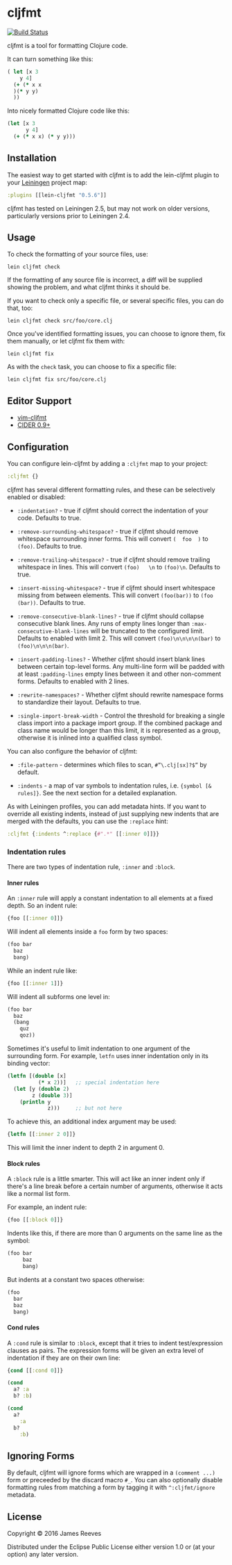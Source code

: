# cljfmt

[![Build Status](https://travis-ci.org/weavejester/cljfmt.svg?branch=master)](https://travis-ci.org/weavejester/cljfmt)

cljfmt is a tool for formatting Clojure code.

It can turn something like this:

```clojure
( let [x 3
    y 4]
  (+ (* x x
  )(* y y)
  ))
```

Into nicely formatted Clojure code like this:

```clojure
(let [x 3
      y 4]
  (+ (* x x) (* y y)))
```

## Installation

The easiest way to get started with cljfmt is to add the lein-cljfmt
plugin to your [Leiningen](https://github.com/technomancy/leiningen) project
map:

```clojure
:plugins [[lein-cljfmt "0.5.6"]]
```

cljfmt has tested on Leiningen 2.5, but may not work on older
versions, particularly versions prior to Leiningen 2.4.

## Usage

To check the formatting of your source files, use:

    lein cljfmt check

If the formatting of any source file is incorrect, a diff will be
supplied showing the problem, and what cljfmt thinks it should be.

If you want to check only a specific file, or several specific files,
you can do that, too:

    lein cljfmt check src/foo/core.clj

Once you've identified formatting issues, you can choose to ignore
them, fix them manually, or let cljfmt fix them with:

    lein cljfmt fix

As with the `check` task, you can choose to fix a specific file:

    lein cljfmt fix src/foo/core.clj

## Editor Support

* [vim-cljfmt](https://github.com/venantius/vim-cljfmt)
* [CIDER 0.9+](https://github.com/clojure-emacs/cider)

## Configuration

You can configure lein-cljfmt by adding a `:cljfmt` map to your
project:

```clojure
:cljfmt {}
```

cljfmt has several different formatting rules, and these can be
selectively enabled or disabled:

* `:indentation?` -
  true if cljfmt should correct the indentation of your code.
  Defaults to true.

* `:remove-surrounding-whitespace?` -
  true if cljfmt should remove whitespace surrounding inner
  forms. This will convert `(  foo  )` to `(foo)`.
  Defaults to true.

* `:remove-trailing-whitespace?` -
  true if cljfmt should remove trailing whitespace in lines. This will
  convert `(foo)   \n` to `(foo)\n`. Defaults to true.

* `:insert-missing-whitespace?` -
  true if cljfmt should insert whitespace missing from between
  elements. This will convert `(foo(bar))` to `(foo (bar))`.
  Defaults to true.

* `:remove-consecutive-blank-lines?` -
  true if cljfmt should collapse consecutive blank lines. Any runs of empty
  lines longer than `:max-consecutive-blank-lines` will be truncated to the
  configured limit. Defaults to enabled with limit 2. This will convert
  `(foo)\n\n\n\n(bar)` to `(foo)\n\n\n(bar)`.

* `:insert-padding-lines?` -
  Whether cljfmt should insert blank lines between certain top-level forms. Any
  multi-line form will be padded with at least `:padding-lines` empty lines
  between it and other non-comment forms. Defaults to enabled with 2 lines.

* `:rewrite-namespaces?` -
  Whether cljfmt should rewrite namespace forms to standardize their layout.
  Defaults to true.

* `:single-import-break-width` -
  Control the threshold for breaking a single class import into a package import
  group. If the combined package and class name would be longer than this limit,
  it is represented as a group, otherwise it is inlined into a qualified class
  symbol.

You can also configure the behavior of cljfmt:

* `:file-pattern` -
  determines which files to scan, `#”\.clj[sx]?$”` by default.

* `:indents` -
  a map of var symbols to indentation rules, i.e. `{symbol [& rules]}`.
  See the next section for a detailed explanation.

As with Leiningen profiles, you can add metadata hints. If you want to
override all existing indents, instead of just supplying new indents
that are merged with the defaults, you can use the `:replace` hint:

```clojure
:cljfmt {:indents ^:replace {#".*" [[:inner 0]]}}
```


### Indentation rules

There are two types of indentation rule, `:inner` and `:block`.

#### Inner rules

An `:inner` rule will apply a constant indentation to all elements at
a fixed depth. So an indent rule:

```clojure
{foo [[:inner 0]]}
```

Will indent all elements inside a `foo` form by two spaces:

```clojure
(foo bar
  baz
  bang)
  ```

While an indent rule like:

```clojure
{foo [[:inner 1]]}
```

Will indent all subforms one level in:

```clojure
(foo bar
  baz
  (bang
    quz
    qoz))
```

Sometimes it's useful to limit indentation to one argument of the
surrounding form. For example, `letfn` uses inner indentation only in
its binding vector:

```clojure
(letfn [(double [x]
          (* x 2))]   ;; special indentation here
  (let [y (double 2)
        z (double 3)]
    (println y
             z)))     ;; but not here
```

To achieve this, an additional index argument may be used:

```clojure
{letfn [[:inner 2 0]]}
```

This will limit the inner indent to depth 2 in argument 0.

#### Block rules

A `:block` rule is a little smarter. This will act like an inner
indent only if there's a line break before a certain number of
arguments, otherwise it acts like a normal list form.

For example, an indent rule:

```clojure
{foo [[:block 0]]}
```

Indents like this, if there are more than 0 arguments on the same line
as the symbol:

```clojure
(foo bar
     baz
     bang)
```

But indents at a constant two spaces otherwise:

```clojure
(foo
  bar
  baz
  bang)
```

#### Cond rules

A `:cond` rule is similar to `:block`, except that it tries to indent
test/expression clauses as pairs. The expression forms will be given an extra
level of indentation if they are on their own line:

```clojure
{cond [[:cond 0]]}
```

```clojure
(cond
  a? :a
  b? :b)

(cond
  a?
    :a
  b?
    :b)
```

## Ignoring Forms

By default, cljfmt will ignore forms which are wrapped in a `(comment ...)` form
or preceeded by the discard macro `#_`. You can also optionally disable
formatting rules from matching a form by tagging it with `^:cljfmt/ignore`
metadata.

## License

Copyright © 2016 James Reeves

Distributed under the Eclipse Public License either version 1.0 or (at
your option) any later version.
